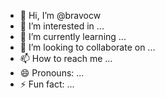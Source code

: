 - 👋 Hi, I’m @bravocw
- 👀 I’m interested in ...
- 🌱 I’m currently learning ...
- 💞️ I’m looking to collaborate on ...
- 📫 How to reach me ...
- 😄 Pronouns: ...
- ⚡ Fun fact: ...

<!---
bravocw/bravocw is a ✨ special ✨ repository because its `README.md` (this file) appears on your GitHub profile.
You can click the Preview link to take a look at your changes.
--->
